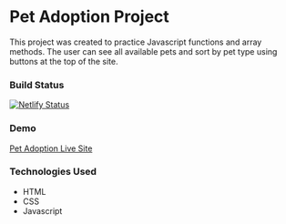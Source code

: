 # Pet Adoption Project

This project was created to practice Javascript functions and array methods. The user can see all available pets and sort by pet type using buttons at the top of the site.

### Build Status

[![Netlify Status](https://api.netlify.com/api/v1/badges/1ec69f4d-e18a-40b8-98e2-7d1f8abc0ba2/deploy-status)](https://app.netlify.com/sites/pet-adoption-by-kait/deploys)

### Demo

[Pet Adoption Live Site](pet-adoption-by-kait.netlify.app)

### Technologies Used

* HTML
* CSS
* Javascript